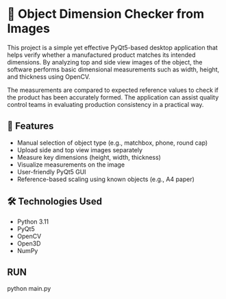 # 🧪 Object Dimension Checker from Images

This project is a simple yet effective PyQt5-based desktop application that helps verify whether a manufactured product matches its intended dimensions. By analyzing top and side view images of the object, the software performs basic dimensional measurements such as width, height, and thickness using OpenCV.

The measurements are compared to expected reference values to check if the product has been accurately formed. The application can assist quality control teams in evaluating production consistency in a practical way.

## 🎯 Features

- Manual selection of object type (e.g., matchbox, phone, round cap)
- Upload side and top view images separately
- Measure key dimensions (height, width, thickness)
- Visualize measurements on the image
- User-friendly PyQt5 GUI
- Reference-based scaling using known objects (e.g., A4 paper)

## 🛠️ Technologies Used

- Python 3.11
- PyQt5
- OpenCV
- Open3D
- NumPy

## RUN
python main.py

